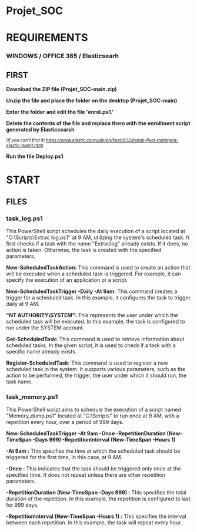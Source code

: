 # Projet_SOC
# REQUIREMENTS 
### WINDOWS / OFFICE 365 / Elasticsearh

## FIRST
**Download the ZIP file (Projet_SOC-main.zip)** 

**Unzip the file and place the folder on the desktop (Projet_SOC-main)**

**Enter the folder and edit the file 'enrol.ps1.'**

**Delete the contents of the file and replace them with the enrollment script generated by Elasticsearsh**

<sub>_(If you can't find it)_ _https://www.elastic.co/guide/en/fleet/8.12/install-fleet-managed-elastic-agent.html_



**Run the file Deploy.ps1**


# START




## FILES

### task_log.ps1
This PowerShell script schedules the daily execution of a script located at "C:\Scripts\Extrac log.ps1" at 9 AM, utilizing the system's scheduled task. It first checks if a task with the name "Extraclog" already exists. If it does, no action is taken. Otherwise, the task is created with the specified parameters.

**New-ScheduledTaskAction:**
This command is used to create an action that will be executed when a scheduled task is triggered. For example, it can specify the execution of an application or a script.

**New-ScheduledTaskTrigger -Daily -At 9am:**
This command creates a trigger for a scheduled task. In this example, it configures the task to trigger daily at 9 AM.

**"NT AUTHORITY\SYSTEM":**
This represents the user under which the scheduled task will be executed. In this example, the task is configured to run under the SYSTEM account.

**Get-ScheduledTask:**
This command is used to retrieve information about scheduled tasks. In the given script, it is used to check if a task with a specific name already exists.

**Register-ScheduledTask:**
This command is used to register a new scheduled task in the system. It supports various parameters, such as the action to be performed, the trigger, the user under which it should run, the task name.

### task_memory.ps1
This PowerShell script aims to schedule the execution of a script named "Memory_dump.ps1" located at "C:\Scripts" to run once at 9 AM, with a repetition every hour, over a period of 999 days.

**New-ScheduledTaskTrigger -At 9am -Once -RepetitionDuration (New-TimeSpan -Days 999) -RepetitionInterval (New-TimeSpan -Hours 1)**

**-At 9am :** This specifies the time at which the scheduled task should be triggered for the first time, in this case, at 9 AM.

**-Once :** This indicates that the task should be triggered only once at the specified time. It does not repeat unless there are other repetition parameters.

**-RepetitionDuration (New-TimeSpan -Days 999) :** This specifies the total duration of the repetition. In this example, the repetition is configured to last for 999 days.

**-RepetitionInterval (New-TimeSpan -Hours 1) :** This specifies the interval between each repetition. In this example, the task will repeat every hour.
